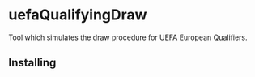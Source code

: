 # uefaQualifyingDraw
Tool which simulates the draw procedure for UEFA European Qualifiers.

## Installing
